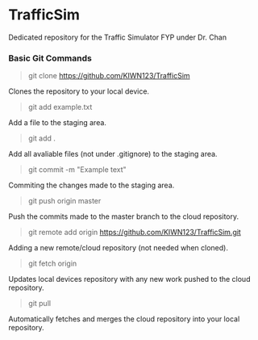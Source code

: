 # TrafficSim
Dedicated repository for the Traffic Simulator FYP under Dr. Chan

### Basic Git Commands
>git clone https://github.com/KIWN123/TrafficSim

Clones the repository to your local device.

>git add example.txt

Add a file to the staging area.

>git add .

Add all avaliable files (not under .gitignore) to the staging area.

>git commit -m "Example text"

Commiting the changes made to the staging area.

>git push origin master

Push the commits made to the master branch to the cloud repository.

>git remote add origin https://github.com/KIWN123/TrafficSim.git

Adding a new remote/cloud repository (not needed when cloned).

>git fetch origin

Updates local devices repository with any new work pushed to the cloud repository.

>git pull

Automatically fetches and merges the cloud repository into your local repository.


